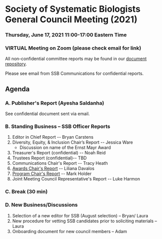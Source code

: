 # Society of Systematic Biologists General Council Meeting (2021)

### Thursday, June 17, 2021 11:00-17:00 Eastern Time

### VIRTUAL Meeting on Zoom (please check email for link)

All non-confidential committee reports may be found in our [document repository](https://github.com/systbiol/reports/tree/master/2021_June).

Please see email from SSB Communications for confidential reports.

## Agenda

### A. Publisher's Report (Ayesha Saldanha)

See confidential document sent via email.

### B. Standing Business – SSB Officer Reports

1.	Editor in Chief Report -- Bryan Carstens
2.	Diversity, Equity, & Inclusion Chair’s Report -- Jessica Ware
	* Discussion on name of the Ernst Mayr Award
3.	Treasurer's Report (confidential) -- Noah Reid
4.	Trustees Report (confidential)-- TBD
5.	Communications Chair's Report -- Tracy Heath
6.	[Awards Chair's Report](https://github.com/systbiol/reports/blob/master/2021_June/awards-report-June2021.pdf) -- Liliana Davalos
7.	[Program Chair's Report](https://github.com/systbiol/reports/blob/master/2021_June/SSB_Prog_Dir_June_2021.pdf) -- Mark Holder
8.	Joint Meeting Council Representative's Report -- Luke Harmon

### C. Break (30 min)

### D. New Business/Discussions

1.	Selection of a new editor for SSB (August selection) – Bryan/ Laura
2.	New procedure for vetting SSB candidates prior to soliciting materials – Laura
3. Onboarding document for new council members – Adam
